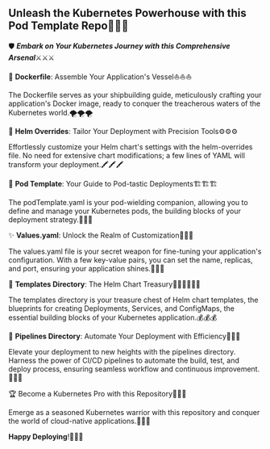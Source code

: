 ## Unleash the Kubernetes Powerhouse with this Pod Template Repo🚀🚀🚀

🛡️ ***Embark on Your Kubernetes Journey with this Comprehensive Arsenal***⚔️⚔️⚔️

🐳 **Dockerfile**: Assemble Your Application's Vessel⛵️⛵️⛵️

The Dockerfile serves as your shipbuilding guide, meticulously crafting your application's Docker image, ready to conquer the treacherous waters of the Kubernetes world.🌪️🌪️🌪️

🔧 **Helm Overrides**: Tailor Your Deployment with Precision Tools⚙️⚙️⚙️

Effortlessly customize your Helm chart's settings with the helm-overrides file. No need for extensive chart modifications; a few lines of YAML will transform your deployment.🖍️🖍️🖍️

🐉 **Pod Template**: Your Guide to Pod-tastic Deployments🏗️🏗️🏗️

The podTemplate.yaml is your pod-wielding companion, allowing you to define and manage your Kubernetes pods, the building blocks of your deployment strategy.🏢🏢🏢

✨ **Values.yaml**: Unlock the Realm of Customization🔑🔑🔑

The values.yaml file is your secret weapon for fine-tuning your application's configuration. With a few key-value pairs, you can set the name, replicas, and port, ensuring your application shines.💎💎💎

🏦 **Templates Directory**: The Helm Chart Treasury👷‍♀️👷‍♀️👷‍♀️

The templates directory is your treasure chest of Helm chart templates, the blueprints for creating Deployments, Services, and ConfigMaps, the essential building blocks of your Kubernetes application.💰💰💰

🦾 **Pipelines Directory**: Automate Your Deployment with Efficiency🤖🤖🤖

Elevate your deployment to new heights with the pipelines directory. Harness the power of CI/CD pipelines to automate the build, test, and deploy process, ensuring seamless workflow and continuous improvement.🚀🚀🚀

🏆 Become a Kubernetes Pro with this Repository🥷🥷🥷

Emerge as a seasoned Kubernetes warrior with this repository and conquer the world of cloud-native applications.🎉🎉🎉

**Happy Deploying**!🚀🚀🚀
